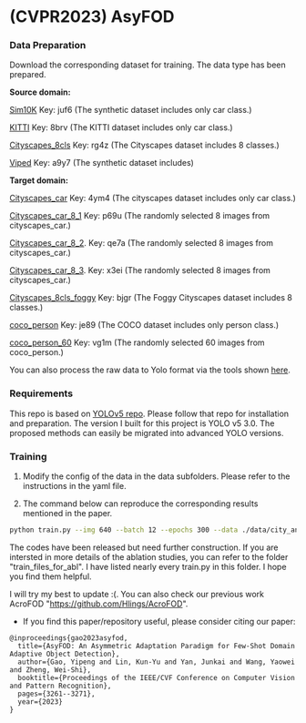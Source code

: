 # (CVPR2023) AsyFOD

### Data Preparation
Download the corresponding dataset for training. The data type has been prepared.

**Source domain:**

[Sim10K](https://pan.baidu.com/s/1fd1hwyGkwn-cjBL5YPCAbg?pwd=juf6) Key: juf6 (The synthetic dataset includes only car class.)

[KITTI](https://pan.baidu.com/s/1edDtirk4IX9yFnsCGrzjDg?pwd=8brv) Key: 8brv (The KITTI dataset includes only car class.)

[Cityscapes_8cls](https://pan.baidu.com/s/1lPjaHOgoh5YCJcnP1hTzDw?pwd=rg4z) Key: rg4z (The Cityscapes dataset includes 8 classes.)

[Viped](https://pan.baidu.com/s/1a1SHZ4eb2q5mSyqWY2ZQmQ?pwd=a9y7) Key: a9y7 (The synthetic dataset includes)

**Target domain:**

[Cityscapes_car](https://pan.baidu.com/s/1pU7NleGc-yG_JRLFjIKcxA?pwd=4ym4) Key: 4ym4 (The cityscapes dataset includes only car class.)

[Cityscapes_car_8_1](https://pan.baidu.com/s/1VjJn4aN5w9FdXzgIosr79Q?pwd=p69u) Key: p69u (The randomly selected 8 images from cityscapes_car.)

[Cityscapes_car_8_2](https://pan.baidu.com/s/1rndTqOBVq7tKaw7giN9hTQ?pwd=qe7a). Key: qe7a (The randomly selected 8 images from cityscapes_car.)

[Cityscapes_car_8_3](https://pan.baidu.com/s/178Vu0QpQAE8FGNy1xv0fpA?pwd=x3ei). Key: x3ei (The randomly selected 8 images from cityscapes_car.)

[Cityscapes_8cls_foggy](https://pan.baidu.com/s/1q560FQw-WSFq2_NucNNfVA?pwd=bjgr) Key: bjgr (The Foggy Cityscapes dataset includes 8 classes.)

[coco_person](https://pan.baidu.com/s/1nwr7qVAFnXM3mK2b5Ywc9g?pwd=je89) Key: je89 (The COCO dataset includes only person class.)

[coco_person_60](https://pan.baidu.com/s/1VqpxNbjGjAMZvOF3HBttqw?pwd=vg1m) Key: vg1m (The randomly selected 60 images from coco_person.)


You can also process the raw data to Yolo format via the tools shown [here](https://github.com/Hlings/AsyFOD/tree/main/utils/gaoyp-utils-yolov5-useless-for-model-training).

### Requirements
This repo is based on [YOLOv5 repo](https://github.com/ultralytics/yolov5). Please follow that repo for installation and preparation.
The version I built for this project is YOLO v5 3.0. The proposed methods can easily be migrated into advanced YOLO versions.

### Training
1. Modify the config of the data in the data subfolders. Please refer to the instructions in the yaml file.

2. The command below can reproduce the corresponding results mentioned in the paper.

```bash
python train.py --img 640 --batch 12 --epochs 300 --data ./data/city_and_foggy8_3.yaml --cfg ./models/yolov5x.yaml --hyp ./data/hyp_aug/mm1.yaml --weights '' --name "test"
```

The codes have been released but need further construction. If you are intersted in more details of the ablation studies, you can refer to the folder "train_files_for_abl". I have listed nearly every train.py in this folder. I hope you find them helpful.

I will try my best to update :(. You can also check our previous work AcroFOD "https://github.com/Hlings/AcroFOD".

- If you find this paper/repository useful, please consider citing our paper:

```
@inproceedings{gao2023asyfod,
  title={AsyFOD: An Asymmetric Adaptation Paradigm for Few-Shot Domain Adaptive Object Detection},
  author={Gao, Yipeng and Lin, Kun-Yu and Yan, Junkai and Wang, Yaowei and Zheng, Wei-Shi},
  booktitle={Proceedings of the IEEE/CVF Conference on Computer Vision and Pattern Recognition},
  pages={3261--3271},
  year={2023}
}
```
